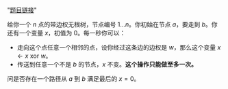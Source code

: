 "[题目链接](https://codeforces.com/problemset/problem/1760/G)" 

给你一个 $n$ 点的带边权无根树，节点编号 $1\dots n$。你初始在节点 $a$，要走到 $b$。你还有一个变量 $x$，初值为 $0$。每一秒你可以：

- 走向这个点任意一个相邻的点，设你经过这条边的边权是 $w$，那么这个变量 $x\gets x\text{ xor } w$。
- 传送到任意一个不是 $b$ 的节点，$x$ 不变。**这个操作只能做至多一次。**

问是否存在一个路径从 $a$ 到 $b$ 满足最后的 $x=0$。


